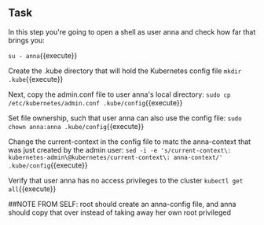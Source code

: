 ## Task
In this step you're going to open a shell as user anna and check how far that brings you:

`su - anna`{{execute}}

Create the .kube directory that will hold the Kubernetes config file
`mkdir .kube`{{execute}}

Next, copy the admin.conf file to user anna's local directory:
`sudo cp /etc/kubernetes/admin.conf .kube/config`{{execute}}

Set file ownership, such that user anna can also use the config file:
`sudo chown anna:anna .kube/config`{{execute}}

Change the current-context in the config file to matc the anna-context that was just created by the admin user:
`sed -i -e 's/current-context\: kubernetes-admin\@kubernetes/current-context\: anna-context/' .kube/config`{{execute}}

Verify that user anna has no access privileges to the cluster
`kubectl get all`{{execute}}

##NOTE FROM SELF: root should create an anna-config file, and anna should copy that over instead of taking away her own root privileged
